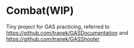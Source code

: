 # Combat(WIP)
Tiny project for GAS practicing, referred to https://github.com/tranek/GASDocumentation and https://github.com/tranek/GASShooter
